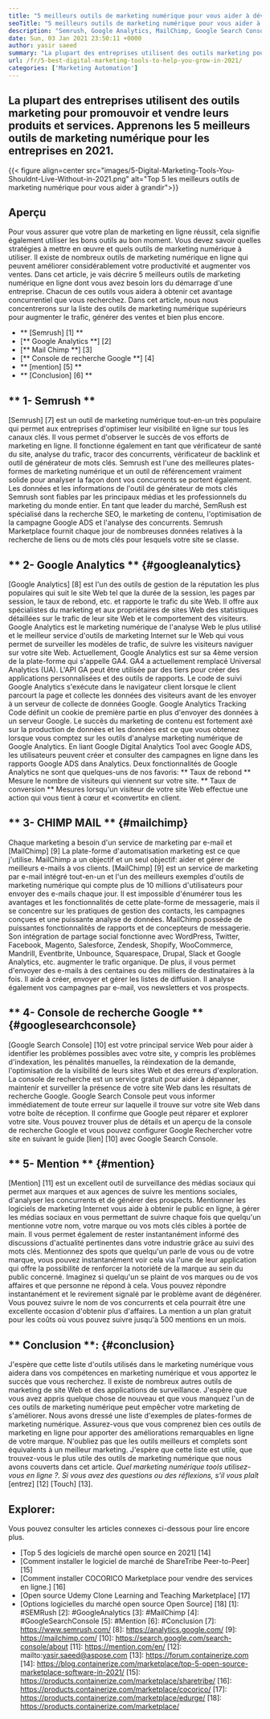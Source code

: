 ```yaml
---
title: "5 meilleurs outils de marketing numérique pour vous aider à développer en 2021" 
seoTitle: "5 meilleurs outils de marketing numérique pour vous aider à développer en 2021" 
description: "Semrush, Google Analytics, MailChimp, Google Search Console et Mention sont les meilleurs outils de marketing numérique les plus abordables et les plus utiles pour développer des affaires." 
date: Sun, 03 Jan 2021 23:50:11 +0000
author: yasir saeed
summary: "La plupart des entreprises utilisent des outils marketing pour promouvoir & amp; vendre leurs produits et services. Apprenons les 5 meilleurs outils de marketing numérique pour les entreprises en 2021." 
url: /fr/5-best-digital-marketing-tools-to-help-you-grow-in-2021/
categories: ['Marketing Automation']
---
```


## La plupart des entreprises utilisent des outils marketing pour promouvoir et vendre leurs produits et services. Apprenons les 5 meilleurs outils de marketing numérique pour les entreprises en 2021.

{{< figure align=center src="images/5-Digital-Marketing-Tools-You-Shouldnt-Live-Without-in-2021.png" alt="Top 5 les meilleurs outils de marketing numérique pour vous aider à grandir">}}


## **Aperçu**
Pour vous assurer que votre plan de marketing en ligne réussit, cela signifie également utiliser les bons outils au bon moment. Vous devez savoir quelles stratégies à mettre en œuvre et quels outils de marketing numérique à utiliser. Il existe de nombreux outils de marketing numérique en ligne qui peuvent améliorer considérablement votre productivité et augmenter vos ventes. Dans cet article, je vais décrire 5 meilleurs outils de marketing numérique en ligne dont vous avez besoin lors du démarrage d'une entreprise. Chacun de ces outils vous aidera à obtenir cet avantage concurrentiel que vous recherchez.
Dans cet article, nous nous concentrerons sur la liste des outils de marketing numérique supérieurs pour augmenter le trafic, générer des ventes et bien plus encore.
  * ** [Semrush] [1] **
  * [** Google Analytics **] [2]
  * [** Mail Chimp **] [3]
  * [** Console de recherche Google **] [4]
  * ** [mention] [5] **
  * ** [Conclusion] [6] **

## ** 1- Semrush **
[Semrush] [7] est un outil de marketing numérique tout-en-un très populaire qui permet aux entreprises d'optimiser leur visibilité en ligne sur tous les canaux clés. Il vous permet d'observer le succès de vos efforts de marketing en ligne. Il fonctionne également en tant que vérificateur de santé du site, analyse du trafic, tracor des concurrents, vérificateur de backlink et outil de générateur de mots clés. Semrush est l'une des meilleures plates-formes de marketing numérique et un outil de référencement vraiment solide pour analyser la façon dont vos concurrents se portent également.
Les données et les informations de l'outil de générateur de mots clés Semrush sont fiables par les principaux médias et les professionnels du marketing du monde entier. En tant que leader du marché, SemRush est spécialisé dans la recherche SEO, le marketing de contenu, l'optimisation de la campagne Google ADS et l'analyse des concurrents. Semrush Marketplace fournit chaque jour de nombreuses données relatives à la recherche de liens ou de mots clés pour lesquels votre site se classe.

## ** 2- Google Analytics ** {#googleanalytics}
[Google Analytics] [8] est l'un des outils de gestion de la réputation les plus populaires qui suit le site Web tel que la durée de la session, les pages par session, le taux de rebond, etc. et rapporte le trafic du site Web. Il offre aux spécialistes du marketing et aux propriétaires de sites Web des statistiques détaillées sur le trafic de leur site Web et le comportement des visiteurs. Google Analytics est le marketing numérique de l'analyse Web le plus utilisé et le meilleur service d'outils de marketing Internet sur le Web qui vous permet de surveiller les modèles de trafic, de suivre les visiteurs naviguer sur votre site Web.
Actuellement, Google Analytics est sur sa 4ème version de la plate-forme qui s'appelle GA4. GA4 a actuellement remplacé Universal Analytics (UA). L'API GA peut être utilisée par des tiers pour créer des applications personnalisées et des outils de rapports. Le code de suivi Google Analytics s'exécute dans le navigateur client lorsque le client parcourt la page et collecte les données des visiteurs avant de les envoyer à un serveur de collecte de données Google. Google Analytics Tracking Code définit un cookie de première partie en plus d'envoyer des données à un serveur Google. Le succès du marketing de contenu est fortement axé sur la production de données et les données est ce que vous obtenez lorsque vous comptez sur les outils d'analyse marketing numérique de Google Analytics.
En liant Google Digital Analytics Tool avec Google ADS, les utilisateurs peuvent créer et consulter des campagnes en ligne dans les rapports Google ADS dans Analytics. Deux fonctionnalités de Google Analytics ne sont que quelques-uns de nos favoris:
** Taux de rebond ** Mesure le nombre de visiteurs qui viennent sur votre site.
** Taux de conversion ** Mesures lorsqu'un visiteur de votre site Web effectue une action qui vous tient à cœur et «convertit» en client.

## ** 3- CHIMP MAIL ** {#mailchimp}
Chaque marketing a besoin d'un service de marketing par e-mail et [MailChimp] [9] La plate-forme d'automatisation marketing est ce que j'utilise. MailChimp a un objectif et un seul objectif: aider et gérer de meilleurs e-mails à vos clients.
[MailChimp] [9] est un service de marketing par e-mail intégré tout-en-un et l'un des meilleurs exemples d'outils de marketing numérique qui compte plus de 10 millions d'utilisateurs pour envoyer des e-mails chaque jour. Il est impossible d'énumérer tous les avantages et les fonctionnalités de cette plate-forme de messagerie, mais il se concentre sur les pratiques de gestion des contacts, les campagnes conçues et une puissante analyse de données.
MailChimp possède de puissantes fonctionnalités de rapports et de concepteurs de messagerie. Son intégration de partage social fonctionne avec WordPress, Twitter, Facebook, Magento, Salesforce, Zendesk, Shopify, WooCommerce, Mandrill, Eventbrite, Unbounce, Squarespace, Drupal, Slack et Google Analytics, etc. augmenter le trafic organique.
De plus, il vous permet d'envoyer des e-mails à des centaines ou des milliers de destinataires à la fois. Il aide à créer, envoyer et gérer les listes de diffusion. Il analyse également vos campagnes par e-mail, vos newsletters et vos prospects.

## ** 4- Console de recherche Google ** {#googlesearchconsole}
[Google Search Console] [10] est votre principal service Web pour aider à identifier les problèmes possibles avec votre site, y compris les problèmes d'indexation, les pénalités manuelles, la réindexation de la demande, l'optimisation de la visibilité de leurs sites Web et des erreurs d'exploration. La console de recherche est un service gratuit pour aider à dépanner, maintenir et surveiller la présence de votre site Web dans les résultats de recherche Google.
Google Search Console peut vous informer immédiatement de toute erreur sur laquelle il trouve sur votre site Web dans votre boîte de réception. Il confirme que Google peut réparer et explorer votre site. Vous pouvez trouver plus de détails et un aperçu de la console de recherche Google et vous pouvez configurer Google Rechercher votre site en suivant le guide [lien] [10] avec Google Search Console.

## ** 5- Mention ** {#mention}
[Mention] [11] est un excellent outil de surveillance des médias sociaux qui permet aux marques et aux agences de suivre les mentions sociales, d'analyser les concurrents et de générer des prospects. Mentionner les logiciels de marketing Internet vous aide à obtenir le public en ligne, à gérer les médias sociaux en vous permettant de suivre chaque fois que quelqu'un mentionne votre nom, votre marque ou vos mots clés cibles à portée de main.
Il vous permet également de rester instantanément informé des discussions d'actualité pertinentes dans votre industrie grâce au suivi des mots clés. Mentionnez des spots que quelqu'un parle de vous ou de votre marque, vous pouvez instantanément voir cela via l'une de leur application qui offre la possibilité de renforcer la notoriété de la marque au sein du public concerné.
Imaginez si quelqu'un se plaint de vos marques ou de vos affaires et que personne ne répond à cela. Vous pouvez répondre instantanément et le revirement signalé par le problème avant de dégénérer. Vous pouvez suivre le nom de vos concurrents et cela pourrait être une excellente occasion d'obtenir plus d'affaires. La mention a un plan gratuit pour les coûts où vous pouvez suivre jusqu'à 500 mentions en un mois.

## ** Conclusion **: {#conclusion}
J'espère que cette liste d'outils utilisés dans le marketing numérique vous aidera dans vos compétences en marketing numérique et vous apportez le succès que vous recherchez. Il existe de nombreux autres outils de marketing de site Web et des applications de surveillance. J'espère que vous avez appris quelque chose de nouveau et que vous manquez l'un de ces outils de marketing numérique peut empêcher votre marketing de s'améliorer.
Nous avons dressé une liste d'exemples de plates-formes de marketing numérique. Assurez-vous que vous comprenez bien ces outils de marketing en ligne pour apporter des améliorations remarquables en ligne de votre marque. N'oubliez pas que les outils meilleurs et complets sont équivalents à un meilleur marketing. J'espère que cette liste est utile, que trouvez-vous le plus utile des outils de marketing numérique que nous avons couverts dans cet article.
_Quel marketing numérique_ _tools utilisez-vous en ligne ?. Si vous avez des questions ou des réflexions, s'il vous plaît_ [entrez] [12] [Touch] [13].

## Explorer:
Vous pouvez consulter les articles connexes ci-dessous pour lire encore plus.
  * [Top 5 des logiciels de marché open source en 2021] [14]
  * [Comment installer le logiciel de marché de ShareTribe Peer-to-Peer] [15]
  * [Comment installer COCORICO Marketplace pour vendre des services en ligne.] [16]
  * [Open source Udemy Clone Learning and Teaching Marketplace] [17]
  * [Options logicielles du marché open source Open Source] [18]
[1]: #SEMRush
[2]: #GoogleAnalytics
[3]: #MailChimp
[4]: #GoogleSearchConsole
[5]: #Mention
[6]: #Conclusion
[7]: https://www.semrush.com/
[8]: https://analytics.google.com/
[9]: https://mailchimp.com/
[10]: https://search.google.com/search-console/about
[11]: https://mention.com/en/
[12]: mailto:yasir.saeed@aspose.com
[13]: https://forum.containerize.com
[14]: https://blog.containerize.com/marketplace/top-5-open-source-marketplace-software-in-2021/
[15]: https://products.containerize.com/marketplace/sharetribe/
[16]: https://products.containerize.com/marketplace/cocorico/
[17]: https://products.containerize.com/marketplace/edurge/
[18]: https://products.containerize.com/marketplace/
